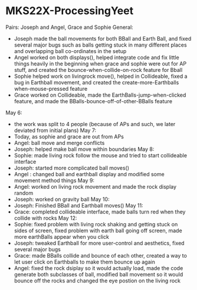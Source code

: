 # MKS22X-ProcessingYeet
Pairs: Joseph and Angel, Grace and Sophie
General:
- Joseph made the ball movements for both BBall and Earth Ball, and fixed several major bugs such as balls getting stuck in many different   places and overlapping ball co-ordinates in the setup
- Angel worked on both displays(), helped integrate code and fix little things heavily in the beginning when grace and sophie were out for   AP stuff, and created the bounce-when-collide-on-rock feature for Bball
- Sophie helped work on livingrock move(), helped in Collideable, fixed a bug in Earthball movement, and created the create-more-Earthballs     when-mouse-pressed feature
- Grace worked on Collideable, made the EarthBalls-jump-when-clicked feature, and made the BBalls-bounce-off-of-other-BBalls feature

May 6:
- the work was split to 4 people (because of APs and such, we later deviated from initial plans)
May 7:
- Today, as sophie and grace are out from APs 
- Angel: ball move and merge conflicts
- Joseph: helped make ball move within boundaries
May 8:
- Sophie: made living rock follow the mouse and tried to start collideable interface
- Joseph: started more complicated ball moves()
- Angel : changed ball and earthball display and modified some movement method things
May 9:
- Angel: worked on living rock movement and made the rock display random
- Joseph: worked on gravity ball
May 10:
- Joseph: Finished BBall and Earthball moves()
May 11:
- Grace: completed collideable interface, made balls turn red when they collide with rocks
May 12:
- Sophie: fixed problem with living rock shaking and getting stuck on sides of screen, fixed problem with earth ball going off screen, made more earthBalls appear when you click
- Joseph: tweaked Earthball for more user-control and aesthetics, fixed several major bugs
- Grace: made BBalls collide and bounce of each other, created a way to let user click on Earthballs to make them bounce up again
- Angel: fixed the rock dsiplay so it would actually load, made the code generate both subclasses of ball, modified ball movement so it would bounce off the rocks and changed the eye postion on the living rock 
